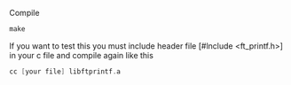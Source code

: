 Compile
```c
make 
```
If you want to test this 
you must include header file [#lnclude <ft_printf.h>] in your c file  and compile again like this
```c
cc [your file] libftprintf.a
```
